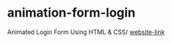 # animation-form-login
Animated Login Form Using HTML &amp; CSS/
[website-link](https://mohammad-zrar.github.io/animation-form-login/)
